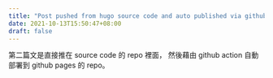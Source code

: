 ```yaml
---
title: "Post pushed from hugo source code and auto published via github action"
date: 2021-10-13T15:50:47+08:00
draft: false
---
```



第二篇文是直接推在 source code 的 repo 裡面，
然後藉由 github action 自動部署到 github pages 的 repo。
